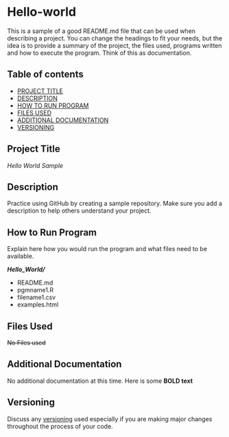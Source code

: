 # Hello-world
This is a sample of a good README.md file that can be used when describing a project. You can change the headings to fit your needs, but the idea is to provide a summary of the project, the files used, programs written and how to execute the program. Think of this as documentation.

## Table of contents

- [PROJECT TITLE](#Project-Title)
- [DESCRIPTION](#Description)
- [HOW TO RUN PROGRAM](#How-to-run-program)
- [FILES USED](#Files-Used)
- [ADDITIONAL DOCUMENTATION](Additional-Documentation)
- [VERSIONING](#Versioning)

## Project Title

*Hello World Sample*

## Description

Practice using GitHub by creating a sample repository. Make sure you add a description to help others understand your project.

## How to Run Program

Explain here how you would run the program and what files need to be available.

***Hello_World/***
- README.md
- pgmname1.R
- filename1.csv
- examples.html

## Files Used
~~No Files used~~

## Additional Documentation
No additional documentation at this time. Here is some **BOLD text**

## Versioning
Discuss any <ins>versioning</ins> used especially if you are making major changes throughout the process of your code. 
